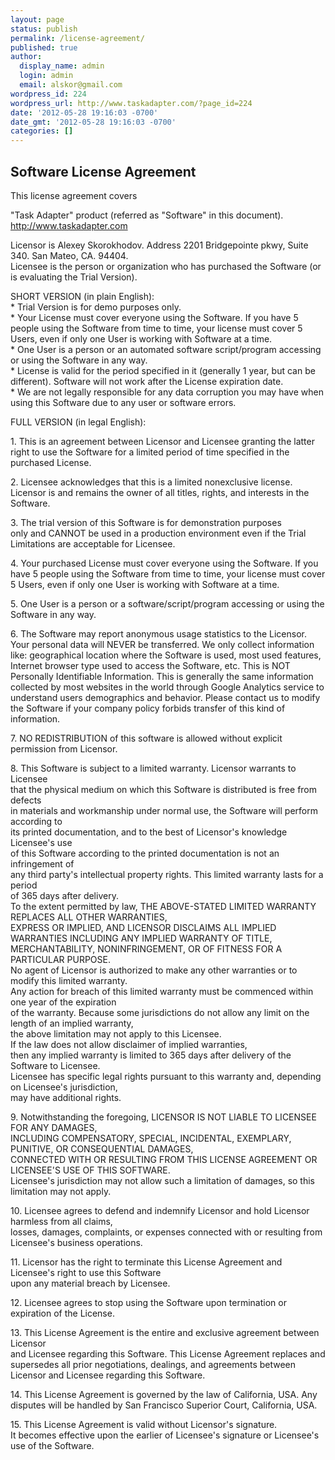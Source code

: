 ```yaml
---
layout: page
status: publish
permalink: /license-agreement/
published: true
author:
  display_name: admin
  login: admin
  email: alskor@gmail.com
wordpress_id: 224
wordpress_url: http://www.taskadapter.com/?page_id=224
date: '2012-05-28 19:16:03 -0700'
date_gmt: '2012-05-28 19:16:03 -0700'
categories: []
---
```


## Software License Agreement

This license agreement covers

 "Task Adapter" product (referred as "Software" in this document).<br />
 http://www.taskadapter.com</p>
<p>Licensor is Alexey Skorokhodov. Address 2201 Bridgepointe pkwy, Suite 340. San Mateo, CA. 94404.<br />
Licensee is the person or organization who has purchased the Software (or is evaluating the Trial Version).  </p>
<p>SHORT VERSION (in plain English):<br />
* Trial Version is for demo purposes only.<br />
* Your License must cover everyone using the Software. If you have 5 people using the Software from time to time, your license must cover 5 Users, even if only one User is working with Software at a time.<br />
* One User is a person or an automated software script/program accessing or using the Software in any way.<br />
* License is valid for the period specified in it (generally 1 year, but can be different). Software will not work after the License expiration date.<br />
* We are not legally responsible for any data corruption you may have when using this Software due to any user or software errors.</p>
<p>FULL VERSION (in legal English):</p>
<p>1. This is an agreement between Licensor and Licensee granting the latter right to use the Software for a limited period of time specified in the purchased License.</p>
<p>2. Licensee acknowledges that this is a limited nonexclusive license.<br />
Licensor is and remains the owner of all titles, rights, and interests in the Software.</p>
<p>3. The trial version of this Software is for demonstration purposes<br />
only and CANNOT be used in a production environment even if the Trial Limitations are acceptable for Licensee.</p>
<p>4. Your purchased License must cover everyone using the Software. If you have 5 people using the Software from time to time, your license must cover 5 Users, even if only one User is working with Software at a time.</p>
<p>5. One User is a person or a software/script/program accessing or using the Software in any way.</p>
<p>6. The Software may report anonymous usage statistics to the Licensor. Your personal data will NEVER be transferred. We only collect information like: geographical location where the Software is used, most used features, Internet browser type used to access the Software, etc. This is NOT Personally Identifiable Information. This is generally the same information collected by most websites in the world through Google Analytics service to understand users demographics and behavior. Please contact us to modify the Software if your company policy forbids transfer of this kind of information.  </p>
<p>7. NO REDISTRIBUTION of this software is allowed without explicit permission from Licensor.</p>
<p>8. This Software is subject to a limited warranty. Licensor warrants to Licensee<br />
that the physical medium on which this Software is distributed is free from defects<br />
in materials and workmanship under normal use, the Software will perform according to<br />
its printed documentation, and to the best of Licensor's knowledge Licensee's use<br />
of this Software according to the printed documentation is not an infringement of<br />
any third party's intellectual property rights. This limited warranty lasts for a period<br />
of 365 days after delivery.<br />
To the extent permitted by law, THE ABOVE-STATED LIMITED WARRANTY REPLACES ALL OTHER WARRANTIES,<br />
EXPRESS OR IMPLIED, AND LICENSOR DISCLAIMS ALL IMPLIED WARRANTIES INCLUDING ANY IMPLIED WARRANTY OF TITLE,<br />
MERCHANTABILITY, NONINFRINGEMENT, OR OF FITNESS FOR A PARTICULAR PURPOSE.<br />
No agent of Licensor is authorized to make any other warranties or to modify this limited warranty.<br />
Any action for breach of this limited warranty must be commenced within one year of the expiration<br />
of the warranty. Because some jurisdictions do not allow any limit on the length of an implied warranty,<br />
the above limitation may not apply to this Licensee.<br />
If the law does not allow disclaimer of implied warranties,<br />
then any implied warranty is limited to 365 days after delivery of the Software to Licensee.<br />
Licensee has specific legal rights pursuant to this warranty and, depending on Licensee's jurisdiction,<br />
may have additional rights.</p>
<p>9. Notwithstanding the foregoing, LICENSOR IS NOT LIABLE TO LICENSEE FOR ANY DAMAGES,<br />
INCLUDING COMPENSATORY, SPECIAL, INCIDENTAL, EXEMPLARY, PUNITIVE, OR CONSEQUENTIAL DAMAGES,<br />
CONNECTED WITH OR RESULTING FROM THIS LICENSE AGREEMENT OR LICENSEE'S USE OF THIS SOFTWARE.<br />
Licensee's jurisdiction may not allow such a limitation of damages, so this limitation may not apply.</p>
<p>10. Licensee agrees to defend and indemnify Licensor and hold Licensor harmless from all claims,<br />
losses, damages, complaints, or expenses connected with or resulting from Licensee's business operations.</p>
<p>11. Licensor has the right to terminate this License Agreement and Licensee's right to use this Software<br />
upon any material breach by Licensee.</p>
<p>12. Licensee agrees to stop using the Software upon termination or expiration of the License.</p>
<p>13. This License Agreement is the entire and exclusive agreement between Licensor<br />
and Licensee regarding this Software. This License Agreement replaces and supersedes all prior negotiations, dealings, and agreements between Licensor and Licensee regarding this Software.</p>
<p>14. This License Agreement is governed by the law of California, USA. Any disputes will be handled by San Francisco Superior Court, California, USA. </p>
<p>15. This License Agreement is valid without Licensor's signature.<br />
It becomes effective upon the earlier of Licensee's signature or Licensee's use of the Software.</p>
